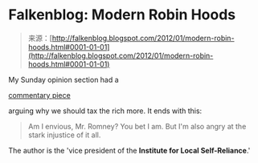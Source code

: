<!--yml
category: 未分类
date: 2024-05-12 20:36:13
-->

# Falkenblog: Modern Robin Hoods

> 来源：[http://falkenblog.blogspot.com/2012/01/modern-robin-hoods.html#0001-01-01](http://falkenblog.blogspot.com/2012/01/modern-robin-hoods.html#0001-01-01)

My Sunday opinion section had a

[commentary piece](http://www.startribune.com/opinion/otherviews/137789478.html)

arguing why we should tax the rich more. It ends with this:

> Am I envious, Mr. Romney? You bet I am. But I'm also angry at the stark injustice of it all.

The author is the 'vice president of the **Institute for Local Self-Reliance**.'